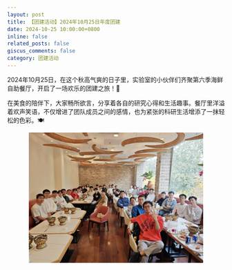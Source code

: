 ```yaml
---
layout: post
title: 【团建活动】2024年10月25日年度团建
date: 2024-10-25 10:00:00+0800
inline: false
related_posts: false
giscus_comments: false
category: 团建活动
---
```


2024年10月25日，在这个秋高气爽的日子里，实验室的小伙伴们齐聚第六季海鲜自助餐厅，开启了一场欢乐的团建之旅！🎉

在美食的陪伴下，大家畅所欲言，分享着各自的研究心得和生活趣事。餐厅里洋溢着欢声笑语，不仅增进了团队成员之间的感情，也为紧张的科研生活增添了一抹轻松的色彩。🍽️

<div style="text-align: center;">
    <img alt="2024年团建" src="/assets/img/news/activities/2024-team-building.jpg" width="80%" style="margin: 0 auto" />
</div>
